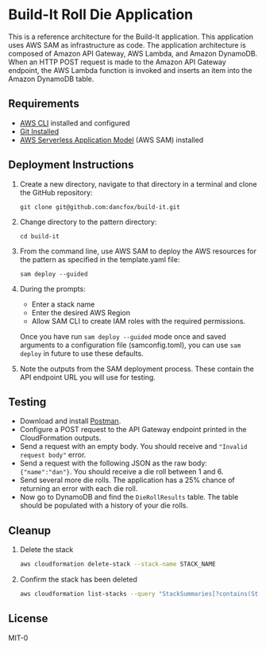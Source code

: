 # Build-It Roll Die Application

This is a reference architecture for the Build-It application. This application uses AWS SAM as infrastructure as code. The application architecture is composed of Amazon API Gateway, AWS Lambda, and Amazon DynamoDB. When an HTTP POST request is made to the Amazon API Gateway endpoint, the AWS Lambda function is invoked and inserts an item into the Amazon DynamoDB table.

## Requirements

* [AWS CLI](https://docs.aws.amazon.com/cli/latest/userguide/install-cliv2.html) installed and configured
* [Git Installed](https://git-scm.com/book/en/v2/Getting-Started-Installing-Git)
* [AWS Serverless Application Model](https://docs.aws.amazon.com/serverless-application-model/latest/developerguide/serverless-sam-cli-install.html) (AWS SAM) installed

## Deployment Instructions

1. Create a new directory, navigate to that directory in a terminal and clone the GitHub repository:
    ``` 
    git clone git@github.com:dancfox/build-it.git
    ```
1. Change directory to the pattern directory:
    ```
    cd build-it
    ```
1. From the command line, use AWS SAM to deploy the AWS resources for the pattern as specified in the template.yaml file:
    ```
    sam deploy --guided
    ```
1. During the prompts:
    * Enter a stack name
    * Enter the desired AWS Region
    * Allow SAM CLI to create IAM roles with the required permissions.

    Once you have run `sam deploy --guided` mode once and saved arguments to a configuration file (samconfig.toml), you can use `sam deploy` in future to use these defaults.

1. Note the outputs from the SAM deployment process. These contain the API endpoint URL you will use for testing.

## Testing

- Download and install [Postman](https://www.postman.com/downloads/).
- Configure a POST request to the API Gateway endpoint printed in the CloudFormation outputs. 
- Send a request with an empty body.  You should receive and `"Invalid request body"` error.
- Send a request with the following JSON as the raw body: `{"name":"dan"}`. You should receive a die roll between 1 and 6.
- Send several more die rolls. The application has a 25% chance of returning an error with each die roll.
- Now go to DynamoDB and find the `DieRollResults` table. The table should be populated with a history of your die rolls.

## Cleanup
 
1. Delete the stack
    ```bash
    aws cloudformation delete-stack --stack-name STACK_NAME
    ```
1. Confirm the stack has been deleted
    ```bash
    aws cloudformation list-stacks --query "StackSummaries[?contains(StackName,'STACK_NAME')].StackStatus"
    ```
## License
MIT-0

